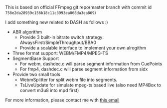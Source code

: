 This is based on official FFmpeg git repo(master branch with commit id `758e2da28939c156b18c11c3993ea068da3ea869`)


I add something new related to DASH as follows :)
- ABR algorithm
  - Provide 3 built-in bitrate switch strategy: AlwaysFirst/SimpleThroughput/BBA0
  - Provide a scalable interface to implement your own alrogithm
- Three format support: WEBM/FMP4/MPEG-TS
- SegmentBase Support
  - For webm, dashdec.c will parse segment information from CuePoints
  - For fmp4, dashdec.c will parse segment information from sidx
- Provide two small tools
  - WebmSplitter for split webm file into segments.
  - TsLiveUpdate for simulate mpeg-ts based live (also need MP4Box to convert m3u8 into mpd first)

For more information, please contact me with [this email](mailto:peijl.bupt@gmail.com)
